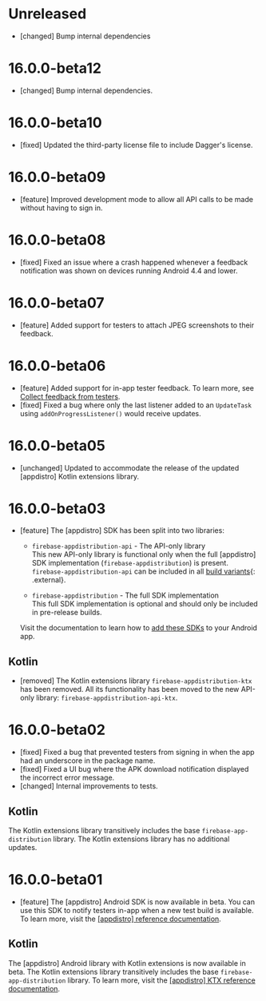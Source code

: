 # Unreleased
* [changed] Bump internal dependencies

# 16.0.0-beta12
* [changed] Bump internal dependencies.

# 16.0.0-beta10
* [fixed] Updated the third-party license file to include Dagger's license.

# 16.0.0-beta09
* [feature] Improved development mode to allow all API calls to be made without having to sign in.

# 16.0.0-beta08
* [fixed] Fixed an issue where a crash happened whenever a feedback
  notification was shown on devices running Android 4.4 and lower.

# 16.0.0-beta07
* [feature] Added support for testers to attach JPEG screenshots to their
  feedback.

# 16.0.0-beta06
* [feature] Added support for in-app tester feedback. To learn more, see
  [Collect feedback from testers](/docs/app-distribution/collect-feedback-from-testers).
* [fixed] Fixed a bug where only the last listener added to an `UpdateTask`
  using `addOnProgressListener()` would receive updates.

# 16.0.0-beta05
* [unchanged] Updated to accommodate the release of the updated
  [appdistro] Kotlin extensions library.

# 16.0.0-beta03
* [feature] The [appdistro] SDK has been split into two libraries:

  * `firebase-appdistribution-api` - The API-only library<br>
    This new API-only library is functional only when the full
    [appdistro] SDK implementation (`firebase-appdistribution`) is present.
    `firebase-appdistribution-api` can be included in all
    [build variants](https://developer.android.com/studio/build/build-variants){: .external}.

  * `firebase-appdistribution` - The full SDK implementation<br>
    This full SDK implementation is optional and should only be included in
    pre-release builds.

  Visit the documentation to learn how to
  [add these SDKs](/docs/app-distribution/set-up-alerts?platform=android#add-appdistro)
  to your Android app.


## Kotlin
* [removed] The Kotlin extensions library `firebase-appdistribution-ktx`
  has been removed. All its functionality has been moved to the new API-only
  library: `firebase-appdistribution-api-ktx`.

# 16.0.0-beta02
* [fixed] Fixed a bug that prevented testers from signing in when the app had
an underscore in the package name.
* [fixed] Fixed a UI bug where the APK download notification displayed the
incorrect error message.
* [changed] Internal improvements to tests.


## Kotlin
The Kotlin extensions library transitively includes the base
`firebase-app-distribution` library. The Kotlin extensions library has no
additional updates.

# 16.0.0-beta01
* [feature] The [appdistro] Android SDK is now available in beta. You
  can use this SDK to notify testers in-app when a new test build is available.
  To learn more, visit the
  [[appdistro] reference documentation](/docs/reference/android/com/google/firebase/appdistribution/package-summary).


## Kotlin
The [appdistro] Android library with Kotlin extensions is now available in
beta. The Kotlin extensions library transitively includes the base
`firebase-app-distribution` library. To learn more, visit the
[[appdistro] KTX reference documentation](/docs/reference/kotlin/com/google/firebase/appdistribution/ktx/package-summary).

